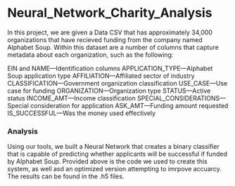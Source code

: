 # Neural_Network_Charity_Analysis
In this project, we are given a Data CSV that has approximately 34,000 organizations that have recieved funding from the company named Alphabet Soup. Within this dataset are a number of columns that capture metadata about each organization, such as the following:

EIN and NAME—Identification columns
APPLICATION_TYPE—Alphabet Soup application type
AFFILIATION—Affiliated sector of industry
CLASSIFICATION—Government organization classification
USE_CASE—Use case for funding
ORGANIZATION—Organization type
STATUS—Active status
INCOME_AMT—Income classification
SPECIAL_CONSIDERATIONS—Special consideration for application
ASK_AMT—Funding amount requested
IS_SUCCESSFUL—Was the money used effectively

### Analysis
Using our tools, we built a Neural Network that creates a binary classifier that is capable of predicting whether applicants will be successful if funded by Alphabet Soup. Provided above is the code we used to create this system, as well asd an optimized version attempting to imrpove accuarcy. The results can be found in the .h5 files. 
